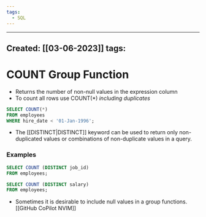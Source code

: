 ```yaml
---
tags:
  - SQL
---
```


---
Created: [[03-06-2023]]
tags: 
---
# COUNT Group Function
- Returns the number of non-null values in the expression column
- To count all rows use COUNT(\*) *including duplicates*
```SQL
SELECT COUNT(*)
FROM employees
WHERE hire_date < '01-Jan-1996';
```

- The [[DISTINCT|DISTINCT]] keyword can be used to return only non-duplicated values or combinations of non-duplicate values in a query. 

### Examples

```SQL
SELECT COUNT (DISTINCT job_id)
FROM employees;
```

```SQL
SELECT COUNT (DISTINCT salary)
FROM employees;
```

- Sometimes it is desirable to include null values in a group functions.[[GitHub CoPilot NVIM]]